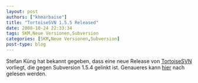 ```yaml
---
layout: post
authors: ["khmarbaise"]
title: "TortoiseSVN 1.5.5 Released"
date: 2008-10-24 22:33:34
tags: SKM,Neue Versionen,Subversion
categories: [SKM,Neue Versionen,Subversion]
post-type: blog
---
```

Stefan Küng hat bekannt gegeben, dass eine neue Release von <a href="http://www.tortoisesvn.net">TortoiseSVN</a> vorliegt, die gegen Subversion 1.5.4 gelinkt ist. Genaueres kann <a href="http://tortoisesvn.net/node/348">hier</a> nach gelesen werden.
